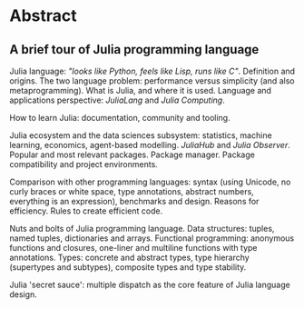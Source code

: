 # Abstract
## A brief tour of Julia programming language

Julia language: *"looks like Python, feels like Lisp, runs like C"*. Definition and origins. The two language problem: performance versus simplicity (and also metaprogramming). What is Julia, and where it is used. Language and applications perspective: *JuliaLang* and *Julia Computing*.

How to learn Julia: documentation, community and tooling. 

Julia ecosystem and the data sciences subsystem: statistics, machine learning, economics, agent-based modelling. *JuliaHub* and *Julia Observer*. Popular and most relevant packages. Package manager. Package compatibility and project environments.

Comparison with other programming languages: syntax (using Unicode, no curly braces or white space, type annotations, abstract numbers, everything is an expression), benchmarks and design. Reasons for efficiency. Rules to create efficient code.

Nuts and bolts of Julia programming language. Data structures: tuples, named tuples, dictionaries and arrays. Functional programming: anonymous functions and closures, one-liner and multiline functions with type annotations. Types: concrete and abstract types, type hierarchy (supertypes and subtypes), composite types and type stability.

Julia 'secret sauce': multiple dispatch as the core feature of Julia language design.
